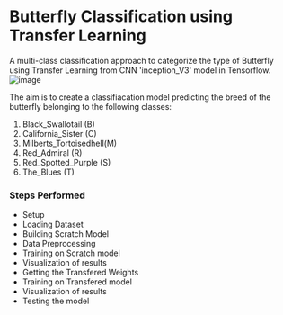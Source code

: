 
<!-- #region id="xCIFOwUPxoF5" colab_type="text" -->
# Butterfly Classification using Transfer Learning
A multi-class classification approach to categorize the type of Butterfly using Transfer Learning from CNN 'inception_V3' model  in Tensorflow.
 ![image](https://lh5.googleusercontent.com/proxy/HkDzA1RDhFHLtSkQbx90SQdJ-p05H691st29X-9jlXh1IfLK0PqYKjEUf9R8bqTue8FnZoFlztBxljpa8oqcNhkF5rh9LAX_rS5KGIUbxEs1kful36s3Rsng9NKZ3VAoXeEj_7jc3v9fCS0aneHebnJ3njw-40tID2M2gA)

The aim is to create a classifiacation model predicting the breed of the butterfly belonging to the following classes: 

1.   Black_Swallotail (B)
2.   California_Sister (C)
3.   Milberts_Tortoisedhell(M)
4.   Red_Admiral (R)
5.   Red_Spotted_Purple (S)
6.   The_Blues (T)

### Steps Performed
- Setup
- Loading Dataset
- Building Scratch Model  
- Data Preprocessing
- Training on Scratch model
- Visualization of results
- Getting the Transfered Weights
- Training on Transfered model
- Visualization of results
- Testing the model

### 
